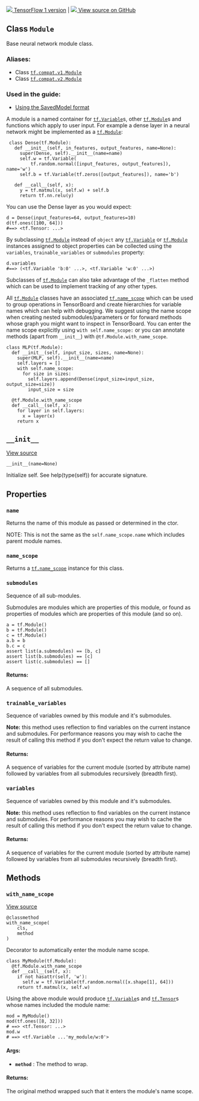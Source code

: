 [ ![](https://tensorflow.google.cn/images/tf_logo_32px.png) TensorFlow 1
version](/versions/r1.15/api_docs/python/tf/Module) |  [
![](https://tensorflow.google.cn/images/GitHub-Mark-32px.png) View source on
GitHub
](https://github.com/tensorflow/tensorflow/blob/r2.0/tensorflow/python/module/module.py#L33-L294)  
  
  
## Class `Module`

Base neural network module class.

### Aliases:

  * Class [`tf.compat.v1.Module`](/api_docs/python/tf/Module)
  * Class [`tf.compat.v2.Module`](/api_docs/python/tf/Module)

### Used in the guide:

  * [Using the SavedModel format](https://tensorflow.google.cn/guide/saved_model)

A module is a named container for
[`tf.Variable`](https://tensorflow.google.cn/api_docs/python/tf/Variable)s,
other [`tf.Module`](https://tensorflow.google.cn/api_docs/python/tf/Module)s
and functions which apply to user input. For example a dense layer in a neural
network might be implemented as a
[`tf.Module`](https://tensorflow.google.cn/api_docs/python/tf/Module):

    
    
     class Dense(tf.Module):
       def __init__(self, in_features, output_features, name=None):
         super(Dense, self).__init__(name=name)
         self.w = tf.Variable(
             tf.random.normal([input_features, output_features]), name='w')
         self.b = tf.Variable(tf.zeros([output_features]), name='b')
    
       def __call__(self, x):
         y = tf.matmul(x, self.w) + self.b
         return tf.nn.relu(y)
    

You can use the Dense layer as you would expect:

    
    
    d = Dense(input_features=64, output_features=10)
    d(tf.ones([100, 64]))
    #==> <tf.Tensor: ...>
    

By subclassing
[`tf.Module`](https://tensorflow.google.cn/api_docs/python/tf/Module) instead
of `object` any
[`tf.Variable`](https://tensorflow.google.cn/api_docs/python/tf/Variable) or
[`tf.Module`](https://tensorflow.google.cn/api_docs/python/tf/Module)
instances assigned to object properties can be collected using the
`variables`, `trainable_variables` or `submodules` property:

    
    
    d.variables
    #==> (<tf.Variable 'b:0' ...>, <tf.Variable 'w:0' ...>)
    

Subclasses of
[`tf.Module`](https://tensorflow.google.cn/api_docs/python/tf/Module) can also
take advantage of the `_flatten` method which can be used to implement
tracking of any other types.

All [`tf.Module`](https://tensorflow.google.cn/api_docs/python/tf/Module)
classes have an associated
[`tf.name_scope`](https://tensorflow.google.cn/api_docs/python/tf/name_scope)
which can be used to group operations in TensorBoard and create hierarchies
for variable names which can help with debugging. We suggest using the name
scope when creating nested submodules/parameters or for forward methods whose
graph you might want to inspect in TensorBoard. You can enter the name scope
explicitly using `with self.name_scope:` or you can annotate methods (apart
from `__init__`) with `@tf.Module.with_name_scope`.

    
    
    class MLP(tf.Module):
      def __init__(self, input_size, sizes, name=None):
        super(MLP, self).__init__(name=name)
        self.layers = []
        with self.name_scope:
          for size in sizes:
            self.layers.append(Dense(input_size=input_size, output_size=size))
            input_size = size
    
      @tf.Module.with_name_scope
      def __call__(self, x):
        for layer in self.layers:
          x = layer(x)
        return x
    

## `__init__`

[View
source](https://github.com/tensorflow/tensorflow/blob/r2.0/tensorflow/python/module/module.py#L107-L122)

    
    
    __init__(name=None)
    

Initialize self. See help(type(self)) for accurate signature.

## Properties

### `name`

Returns the name of this module as passed or determined in the ctor.

NOTE: This is not the same as the `self.name_scope.name` which includes parent
module names.

### `name_scope`

Returns a
[`tf.name_scope`](https://tensorflow.google.cn/api_docs/python/tf/name_scope)
instance for this class.

### `submodules`

Sequence of all sub-modules.

Submodules are modules which are properties of this module, or found as
properties of modules which are properties of this module (and so on).

    
    
    a = tf.Module()
    b = tf.Module()
    c = tf.Module()
    a.b = b
    b.c = c
    assert list(a.submodules) == [b, c]
    assert list(b.submodules) == [c]
    assert list(c.submodules) == []
    

#### Returns:

A sequence of all submodules.

### `trainable_variables`

Sequence of variables owned by this module and it's submodules.

**Note:** this method uses reflection to find variables on the current
instance and submodules. For performance reasons you may wish to cache the
result of calling this method if you don't expect the return value to change.

#### Returns:

A sequence of variables for the current module (sorted by attribute name)
followed by variables from all submodules recursively (breadth first).

### `variables`

Sequence of variables owned by this module and it's submodules.

**Note:** this method uses reflection to find variables on the current
instance and submodules. For performance reasons you may wish to cache the
result of calling this method if you don't expect the return value to change.

#### Returns:

A sequence of variables for the current module (sorted by attribute name)
followed by variables from all submodules recursively (breadth first).

## Methods

### `with_name_scope`

[View
source](https://github.com/tensorflow/tensorflow/blob/r2.0/tensorflow/python/module/module.py#L260-L294)

    
    
    @classmethod
    with_name_scope(
        cls,
        method
    )
    

Decorator to automatically enter the module name scope.

    
    
    class MyModule(tf.Module):
      @tf.Module.with_name_scope
      def __call__(self, x):
        if not hasattr(self, 'w'):
          self.w = tf.Variable(tf.random.normal([x.shape[1], 64]))
        return tf.matmul(x, self.w)
    

Using the above module would produce
[`tf.Variable`](https://tensorflow.google.cn/api_docs/python/tf/Variable)s and
[`tf.Tensor`](https://tensorflow.google.cn/api_docs/python/tf/Tensor)s whose
names included the module name:

    
    
    mod = MyModule()
    mod(tf.ones([8, 32]))
    # ==> <tf.Tensor: ...>
    mod.w
    # ==> <tf.Variable ...'my_module/w:0'>
    

#### Args:

  * **`method`** : The method to wrap.

#### Returns:

The original method wrapped such that it enters the module's name scope.

